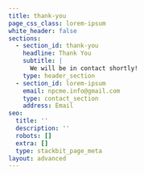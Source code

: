 ```yaml
---
title: thank-you
page_css_class: lorem-ipsum
white_header: false
sections:
  - section_id: thank-you
    headline: Thank You
    subtitle: |
      We will be in contact shortly!
    type: header_section
  - section_id: lorem-ipsum
    email: npcme.info@gmail.com
    type: contact_section
    address: Email
seo:
  title: ''
  description: ''
  robots: []
  extra: []
  type: stackbit_page_meta
layout: advanced
---
```

